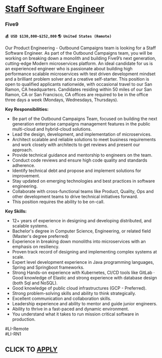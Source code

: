 # [Staff Software Engineer](https://www.remotewlb.com/apply/staff-software-engineer-119054)  
### Five9  
#### `💰 USD $130,800~$252,800` `🌎 United States (Remote)`  

Our Product Engineering - Outbound Campaigns team is looking for a Staff Software Engineer. As part of the Outbound Campaigns team, you will be working on breaking down a monolith and building Five9’s next generation, cutting-edge Modern microservices platform. An ideal candidate for us is an experienced engineer who is passionate about building high performance scalable microservices with test driven development mindset and a brilliant problem solver and a creative self-starter. This position is open to qualified applicants nationwide, with occasional travel to our San Ramon, CA headquarters. Candidates residing within 50 miles of our San Ramon, CA or San Francisco, CA offices are required to be in the office three days a week (Mondays, Wednesdays, Thursdays).

**Key Responsibilities:**

  * Be part of the Outbound Campaigns Team, focused on building the next generation enterprise campaigns management features in the public multi-cloud and hybrid-cloud solutions.
  * Lead the design, development, and implementation of microservices.
  * Architect scalable and reliable solutions to meet business requirements and work closely with architects to get reviews and present our approach.
  * Provide technical guidance and mentorship to engineers on the team.
  * Conduct code reviews and ensure high code quality and standards adherence.
  * Identify technical debt and propose and implement solutions for improvement.
  * Stay updated on emerging technologies and best practices in software engineering.
  * Collaborate with cross-functional teams like Product, Quality, Ops and other development teams to drive technical initiatives forward.
  * This position requires the ability to be on-call.

**Key Skills:**

  * 12+ years of experience in designing and developing distributed, and scalable systems.
  * Bachelor's degree in Computer Science, Engineering, or related field (Master's degree preferred)
  * Experience in breaking down monoliths into microservices with an emphasis on resiliency.
  * Proven track record of designing and implementing complex systems at scale.
  * Expert level development experience in Java programming languages, Spring and Springboot frameworks.
  * Strong Hands-on experience with Kubernetes, CI/CD tools like GitLab · Good knowledge of Elastic and strong experience with database design (both Sql and NoSQL).
  * Good knowledge of public cloud infrastructures (GCP - Preferred).
  * Strong problem-solving skills and ability to think strategically.
  * Excellent communication and collaboration skills.
  * Leadership experience and ability to mentor and guide junior engineers.
  * Ability to thrive in a fast-paced and dynamic environment.
  * You understand what it takes to run mission critical software in production.

#LI-Remote  
#LI-RN1

  
## CLICK TO [APPLY](https://www.remotewlb.com/apply/staff-software-engineer-119054)

